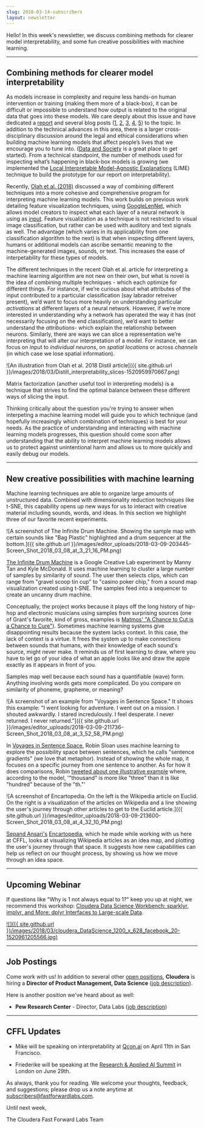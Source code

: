 ```yaml
---
slug: 2018-03-14-subscribers
layout: newsletter
---
```


Hello!  In this week's newsletter, we discuss combining methods for clearer model interpretability, and some fun creative possibilities with machine learning.

---

## Combining methods for clearer model interpretability

As models increase in complexity and require less hands-on human intervention or training (making them more of a black-box), it can be difficult or impossible to understand how output is related to the original data that goes into these models. We care deeply about this issue and have dedicated a [report](http://blog.fastforwardlabs.com/2017/08/02/interpretability.html) and several blog posts ([1](http://blog.fastforwardlabs.com/2017/11/02/interpretability-scifi-the-definition-of-success.html), [2](http://blog.fastforwardlabs.com/2017/09/28/the-product-possibilities-of-interpretability.html), [3](http://blog.fastforwardlabs.com/2017/09/11/interpretability-webinar.html), [4](http://blog.fastforwardlabs.com/2017/09/01/LIME-for-couples.html), [5](http://blog.fastforwardlabs.com/2017/08/02/business-interpretability.html)) to the topic. In addition to the technical advances in this area, there is a larger cross-disciplinary discussion around the legal and ethical considerations when building machine learning models that affect people’s lives that we encourage you to tune into. ([Data and Society](https://datasociety.net/) is a great place to get started). From a technical standpoint, the number of methods used for inspecting what’s happening in black-box models is growing (we implemented the [Local Interpretable Model-Agnostic Explanations](https://arxiv.org/abs/1602.04938) (LIME) technique to build the prototype for our report on interpretability).  

Recently, [Olah et al. (2018)](https://distill.pub/2018/building-blocks/) discussed a way of combining different techniques into a more cohesive and comprehensive program for interpreting machine learning models. This work builds on previous work detailing feature visualization techniques, using [GoogleLenNet](https://distill.pub/2017/feature-visualization/appendix/), which allows model creators to inspect what each layer of a neural network is using as [input](https://distill.pub/2017/feature-visualization/). Feature visualization as a technique is not restricted to visual image classification, but rather can be used with auditory and text signals as well. The advantage (which varies in its applicability from one classification algorithm to the next) is that when inspecting different layers, humans or additional models can ascribe semantic meaning to the machine-generated images, sounds, or text. This increases the ease of interpetability for these types of models.

The different techniques in the recent Olah et al. article for interpreting a machine learning algorithm are not new on their own, but what is novel is the idea of combining multiple techniques - which each optimize for different things. For instance, if we’re curious about what attributes of the input contributed to a particular classification (say labrador retreiver present), we’d want to focus more heavily on understanding particular _activations_ at different layers of a neural network. However, if we’re more interested in understanding why a network has operated the way it has (not necessarily focusing on the end classification), we’d want to better understand the _attributions_- which explain the relationship between neurons. Similarly, there are ways we can slice a representation we’re interpreting that will alter our interpretation of a model. For instance, we can focus on input to _individual neurons_, on _spatial locations_ or across _channels_ (in which case we lose spatial information). 

![An illustration from Olah et al. 2018 Distil article]({{ site.github.url }}/images/2018/03/Distill_interpretability_slices-1520959970667.png)

Matrix factorization (another useful tool in interpreting models) is a technique that strives to find the optimal balance between these different ways of slicing the input.  

Thinking critically about the question you're trying to answer when interpeting a machine learning model will guide you to which technique (and hopefully increasingly which combination of techniques) is best for your needs. As the practice of understanding and interacting with machine learning models progresses, this question should come soon after understanding that the ability to interpret machine learning models allows us to protect against unintentional harm and allows us to more quickly and easily debug our models.  

---
## New creative possibilities with machine learning

Machine learning techniques are able to organize large amounts of unstructured data. Combined with dimensionality reduction techniques like t-SNE, this capability opens up new ways for us to interact with creative material including sounds, words, and ideas. In this section we highlight three of our favorite recent experiments.

![A screenshot of The Infinite Drum Machine. Showing the sample map with certain sounds like "Bag Plastic" highlighted and a drum sequencer at the bottom.]({{ site.github.url }}/images/editor_uploads/2018-03-09-203445-Screen_Shot_2018_03_08_at_3_21_16_PM.png)

[The Infinite Drum Machine](https://experiments.withgoogle.com/ai/drum-machine) is a Google Creative Lab experiment by Manny Tan and Kyle McDonald. It uses machine learning to cluster a large number of samples by similarity of sound. The user then selects clips, which can range from "gravel scoop tin cup" to "casino poker chip," from a sound map visualization created using t-SNE. The samples feed into a sequencer to create an uncanny drum machine.

Conceptually, the project works because it plays off the long history of hip-hop and electronic musicians using samples from surprising sources (one of Grant's favorite, kind of gross, examples is [Matmos' "A Chance to Cut is a Chance to Cure"](https://pitchfork.com/reviews/albums/5151-a-chance-to-cut-is-a-chance-to-cure/)). Sometimes machine learning systems give disappointing results because the system lacks context. In this case, the lack of context is a virtue. It frees the system up to make connections between sounds that humans, with their knowledge of each sound's source, might never make. It reminds us of first learning to draw, where you have to let go of your idea of what an apple looks like and draw the apple exactly as it appears in front of you.

Samples map well because each sound has a quantifiable (wave) form. Anything involving words gets more complicated. Do you compare on similarity of phoneme, grapheme, or meaning?

![A screenshot of an example from "Voyages in Sentence Space." It shows this example: 
"I went looking for adventure. I went out on a mission. I shouted awkwardly. I stared incredulously. I feel desperate. I never returned. I never returned."]({{ site.github.url }}/images/editor_uploads/2018-03-09-211736-Screen_Shot_2018_03_08_at_3_52_58_PM.png)

In [Voyages in Sentence Space](https://www.robinsloan.com/voyages-in-sentence-space/), Robin Sloan uses machine learning to explore the possibility space between sentences, which he calls "sentence gradients" (we love that metaphor). Instead of showing the whole map, it focuses on a specific journey from one sentence to another. As for how it does comparisons, Robin [tweeted about one illustrative example](https://twitter.com/robinsloan/status/969386860190433281) where, according to the model, '"thousand" is more like "three" than it is like "hundred" because of the "th."'

![A screenshot of Encartopedia. On the left is the Wikipedia article on Euclid. On the right is a visualization of the articles on Wikipedia and a line showing the user's journey through other articles to get to the Euclid article.]({{ site.github.url }}/images/editor_uploads/2018-03-09-213600-Screen_Shot_2018_03_08_at_4_32_10_PM.png)

[Sepand Ansari's](https://sepans.com/) [Encartopedia](http://encartopedia.fastforwardlabs.com/#/), which he made while working with us here at CFFL, looks at visualizing Wikipedia articles as an idea map, and plotting the user's journey through that space. It suggests how new capabilities can help us reflect on our thought process, by showing us how we move through an idea space.

---

## Upcoming Webinar

If questions like "Why is 1 not always equal to 1?" keep you up at night, we recommend this workshop: [Cloudera Data Science Workbench: sparklyr, implyr, and More: dplyr Interfaces to Large-scale Data](https://info.cloudera.com/LP=1922).

[![]({{ site.github.url }}/images/2018/03/cloudera_DataScience_1200_x_628_facebook_20-1520961205566.jpg)](https://info.cloudera.com/LP=1922)

---

## Job Postings

Come work with us!  In addition to several other [open positions](https://www.cloudera.com/careers/careers-listing.html), **Cloudera** is hiring a **Director of Product Management, Data Science** ([job description](https://cloudera.wd5.myworkdayjobs.com/External_Career/job/USA--California--Palo-Alto/Director-Product-Management--Data-Science_180286)).

Here is another position we've heard about as well:

* **Pew Research Center** - Director, Data Labs ([job description](https://jobs-prc.icims.com/jobs/5386/director%2C-data-labs/job?mobile=false&width=641&height=500&bga=true&needsRedirect=false&jan1offset=-300&jun1offset=-240))

---

## CFFL Updates

* Mike will be speaking on interpretability at [Qcon.ai](https://qcon.ai/) on April 11th in San Francisco.

* Friederike will be speaking at the [Research & Applied AI Summit](https://raais.co/) in London on June 29th.

As always, thank you for reading. We welcome your thoughts, feedback, and suggestions; please drop us a note anytime at subscribers@fastforwardlabs.com.

Until next week,

The Cloudera Fast Forward Labs Team
